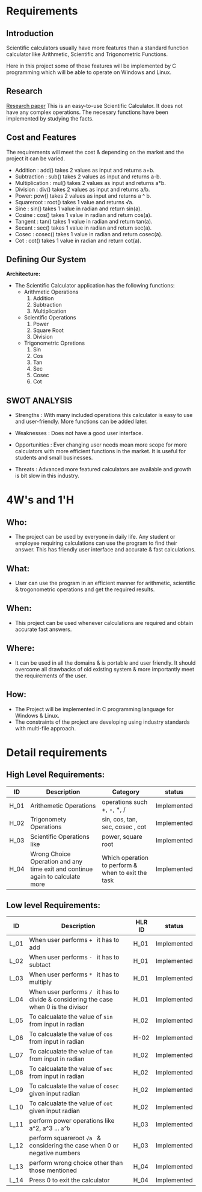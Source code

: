 # Requirements
## Introduction

Scientific calculators usually have more features than a standard function calculator like Arithmetic, Scientific and Trigonometric Functions.

Here in this project some of those features will be implemented by C programming which will be able to operate on Windows and Linux.

## Research
[Research paper](https://www.informs.org/Publications/INFORMS-Journals/Mathematics-of-Operations-Research)
This is an easy-to-use Scientific Calculator. It does not have any complex operations. The necesary functions have been implemented by studying the facts.

## Cost and Features
The requirements will meet the cost & depending on the market and the project it can be varied.

- Addition : add() takes 2 values as input and returns a+b.
- Subtraction : sub() takes 2 values as input and returns a-b.
- Multiplication : mul() takes 2 values as input and returns a*b.
- Division : div() takes 2 values as input and returns a/b.
- Power: pow() takes 2 values as input and returns a ^ b.
- Squareroot : root() takes 1 value and returns √a.
- Sine : sin() takes 1 value in radian and return sin(a).
- Cosine : cos() takes 1 value in radian and return cos(a).
- Tangent : tan() takes 1 value in radian and return tan(a).
- Secant : sec() takes 1 value in radian and return sec(a).
- Cosec : cosec() takes 1 value in radian and return cosec(a).
- Cot : cot() takes 1 value in radian and return cot(a).

## Defining Our System
  **Architecture:**
  
   

   
 - The Scientific Calculator application has the following functions:
	 -  Arithmetic Operations
		 1. Addition 
		 2. Subtraction
		 3. Multiplication
	 -  Scientific Operations
		 1. Power
		 2. Square Root
	 	 3. Division
	 - Trigonometric Opretions
		 1. Sin     
		 2. Cos     
		 3. Tan     
		 4. Sec
		 5. Cosec
		 6. Cot	 
    

## SWOT ANALYSIS
 
- Strengths : With many included operations this calculator is easy to use and user-friendly. More functions can be added later.

- Weaknesses : Does not have a good user interface.

- Opportunities : Ever changing user needs mean more scope for more calculators with more efficient functions in the market. It is useful for students and small businesses. 

- Threats : Advanced more featured calculators are available and growth is bit slow in this industry.


# 4W&#39;s and 1&#39;H

## Who:

- The project can be used by everyone in daily life. Any student or employee requiring calculations can use the program to find their answer. This has friendly user interface and accurate & fast calculations.

## What:

- User can use the program in an efficient manner for arithmetic, scientific & trogonometric operations and get the required results.


## When:

- This project can be used whenever calculations are required  and obtain accurate fast answers.

## Where:

- It can be used in all the domains & is portable and user friendly. It should overcome all drawbacks of old existing system & more importantly meet the requirements of the user.

## How:

- The Project will be implemented in C programming language for Windows & Linux.
- The constraints of the project are developing using industry standards with multi-file approach.

# Detail requirements
## High Level Requirements:
|ID| Description |Category|status|
|--|------------|------|---------|
|H_01 |Arithemetic Operations| operations such +, -, *, / |Implemented
|H_02 |Trigonomety Operations|sin, cos, tan, sec, cosec , cot|Implemented
|H_03|Scientific Operations like |power, square root|Implemented
|H_04|Wrong Choice Operation and any time exit and continue again to calculate more | Which operation to perform & when to exit the task |Implemented


##  Low level Requirements:
|ID| Description |HLR ID | status|
|--|------------|------|---------|
|L_01 |When user performs `+ ` it has to add  |H_01|Implemented
|L_02 |When user performs `- ` it has to subtact |H_01|Implemented
|L_03|When user performs `* ` it has to multiply  |H_01 |Implemented
|L_04|When user performs `/ ` it has to divide & considering the case when 0 is the divisor  |H_01 |Implemented
|L_05|To calcualate the value of `sin` from input in radian |H_02 |Implemented
|L_06|To calcualate the value of `cos` from input in radian |H-02 |Implemented
|L_07|To calcualate the value of `tan` from input in radian |H_02 |Implemented
|L_08|To calcualate the value of `sec` from input in radian |H_02 |Implemented
|L_09|To calcualate the value of `cosec` given input radian |H_02 |Implemented
|L_10|To calcualate the value of `cot` given input radian |H_02 |Implemented
|L_11|perform power operations like a^2, a^3 ... `a^b` |H_03 |Implemented
|L_12|perform squareroot `√a ` & considering the case when 0 or negative numbers |H_03 |Implemented
|L_13|perform wrong choice other than those mentioned|H_04 |Implemented
|L_14|Press 0 to exit the calculator |H_04 |Implemented

